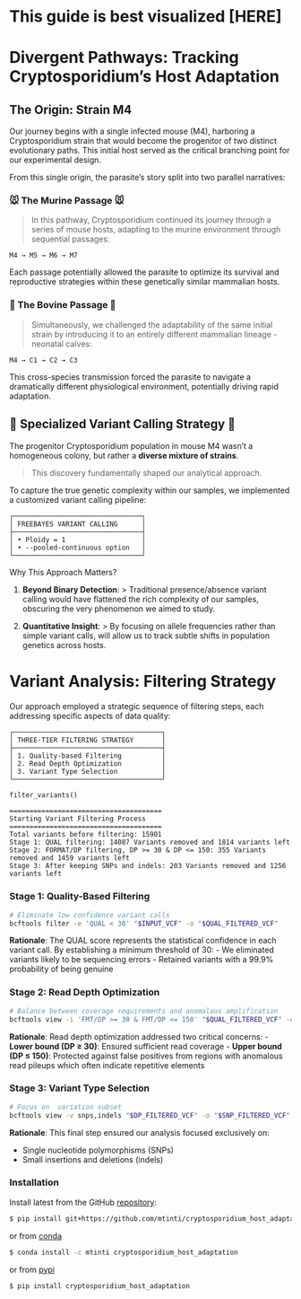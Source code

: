 # This guide is best visualized \[HERE\]


<!-- WARNING: THIS FILE WAS AUTOGENERATED! DO NOT EDIT! -->

# Divergent Pathways: Tracking Cryptosporidium’s Host Adaptation

## The Origin: Strain M4

Our journey begins with a single infected mouse (M4), harboring a
Cryptosporidium strain that would become the progenitor of two distinct
evolutionary paths. This initial host served as the critical branching
point for our experimental design.

From this single origin, the parasite’s story split into two parallel
narratives:

### 🐭 The Murine Passage 🐭

> In this pathway, Cryptosporidium continued its journey through a
> series of mouse hosts, adapting to the murine environment through
> sequential passages:

    M4 → M5 → M6 → M7

Each passage potentially allowed the parasite to optimize its survival
and reproductive strategies within these genetically similar mammalian
hosts.

### 🐄 The Bovine Passage 🐄

> Simultaneously, we challenged the adaptability of the same initial
> strain by introducing it to an entirely different mammalian lineage -
> neonatal calves:

    M4 → C1 → C2 → C3

This cross-species transmission forced the parasite to navigate a
dramatically different physiological environment, potentially driving
rapid adaptation.

## 🧬 Specialized Variant Calling Strategy 🧬

The progenitor Cryptosporidium population in mouse M4 wasn’t a
homogeneous colony, but rather a **diverse mixture of strains**.

> This discovery fundamentally shaped our analytical approach.

To capture the true genetic complexity within our samples, we
implemented a customized variant calling pipeline:

    ┌────────────────────────────────┐
    │ FREEBAYES VARIANT CALLING      │
    ├────────────────────────────────┤
    │ • Ploidy = 1                   │
    │ • --pooled-continuous option   │
    └────────────────────────────────┘

Why This Approach Matters?

1.  **Beyond Binary Detection**: \> Traditional presence/absence variant
    calling would have flattened the rich complexity of our samples,
    obscuring the very phenomenon we aimed to study.

2.  **Quantitative Insight**: \> By focusing on allele frequencies
    rather than simple variant calls, will allow us to track subtle
    shifts in population genetics across hosts.

# Variant Analysis: Filtering Strategy

Our approach employed a strategic sequence of filtering steps, each
addressing specific aspects of data quality:

    ┌─────────────────────────────────────┐
    │ THREE-TIER FILTERING STRATEGY       │
    ├─────────────────────────────────────┤
    │ 1. Quality-based Filtering          │
    │ 2. Read Depth Optimization          │
    │ 3. Variant Type Selection           │
    └─────────────────────────────────────┘

``` python
filter_variants()
```

    ======================================
    Starting Variant Filtering Process
    ======================================
    Total variants before filtering: 15901
    Stage 1: QUAL filtering: 14087 Variants removed and 1814 variants left
    Stage 2: FORMAT/DP filtering, DP >= 30 & DP <= 150: 355 Variants removed and 1459 variants left
    Stage 3: After keeping SNPs and indels: 203 Variants removed and 1256 variants left

### Stage 1: Quality-Based Filtering

``` bash
# Eliminate low confidence variant calls
bcftools filter -e 'QUAL < 30' "$INPUT_VCF" -o "$QUAL_FILTERED_VCF"
```

**Rationale**: The QUAL score represents the statistical confidence in
each variant call. By establishing a minimum threshold of 30: - We
eliminated variants likely to be sequencing errors - Retained variants
with a 99.9% probability of being genuine

### Stage 2: Read Depth Optimization

``` bash
# Balance between coverage requirements and anomalous amplification
bcftools view -i 'FMT/DP >= 30 & FMT/DP <= 150' "$QUAL_FILTERED_VCF" -o "$DP_FILTERED_VCF"
```

**Rationale**: Read depth optimization addressed two critical
concerns: - **Lower bound (DP ≥ 30)**: Ensured sufficient read
coverage - **Upper bound (DP ≤ 150)**: Protected against false positives
from regions with anomalous read pileups which often indicate repetitive
elements

### Stage 3: Variant Type Selection

``` bash
# Focus on  variation subset
bcftools view -v snps,indels "$DP_FILTERED_VCF" -o "$SNP_FILTERED_VCF"
```

**Rationale**: This final step ensured our analysis focused exclusively
on:

- Single nucleotide polymorphisms (SNPs)
- Small insertions and deletions (indels)

### Installation

Install latest from the GitHub
[repository](https://github.com/mtinti/cryptosporidium_host_adaptation):

``` sh
$ pip install git+https://github.com/mtinti/cryptosporidium_host_adaptation.git
```

or from
[conda](https://anaconda.org/mtinti/cryptosporidium_host_adaptation)

``` sh
$ conda install -c mtinti cryptosporidium_host_adaptation
```

or from
[pypi](https://pypi.org/project/cryptosporidium_host_adaptation/)

``` sh
$ pip install cryptosporidium_host_adaptation
```
